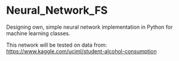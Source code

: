 # Neural_Network_FS

Designing own, simple neural network implementation in Python for machine learning classes.

This network will be tested on data from:  
https://www.kaggle.com/uciml/student-alcohol-consumption